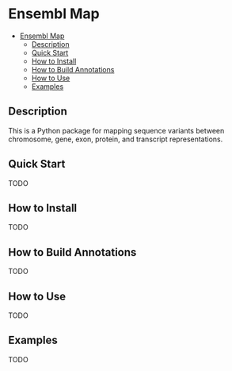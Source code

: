 # Ensembl Map

- [Ensembl Map](#ensembl-map)
  - [Description](#description)
  - [Quick Start](#quick-start)
  - [How to Install](#how-to-install)
  - [How to Build Annotations](#how-to-build-annotations)
  - [How to Use](#how-to-use)
  - [Examples](#examples)

## Description

This is a Python package for mapping sequence variants between chromosome, gene, exon, protein, and transcript representations.

## Quick Start

TODO

## How to Install

TODO

## How to Build Annotations

TODO

## How to Use

TODO

## Examples

TODO
